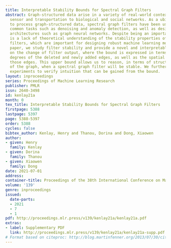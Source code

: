 ```yaml
---
title: Interpretable Stability Bounds for Spectral Graph Filters
abstract: Graph-structured data arise in a variety of real-world context ranging from
  sensor and transportation to biological and social networks. As a ubiquitous tool
  to process graph-structured data, spectral graph filters have been used to solve
  common tasks such as denoising and anomaly detection, as well as design deep learning
  architectures such as graph neural networks. Despite being an important tool, there
  is a lack of theoretical understanding of the stability properties of spectral graph
  filters, which are important for designing robust machine learning models. In this
  paper, we study filter stability and provide a novel and interpretable upper bound
  on the change of filter output, where the bound is expressed in terms of the endpoint
  degrees of the deleted and newly added edges, as well as the spatial proximity of
  those edges. This upper bound allows us to reason, in terms of structural properties
  of the graph, when a spectral graph filter will be stable. We further perform extensive
  experiments to verify intuition that can be gained from the bound.
layout: inproceedings
series: Proceedings of Machine Learning Research
publisher: PMLR
issn: 2640-3498
id: kenlay21a
month: 0
tex_title: Interpretable Stability Bounds for Spectral Graph Filters
firstpage: 5388
lastpage: 5397
page: 5388-5397
order: 5388
cycles: false
bibtex_author: Kenlay, Henry and Thanou, Dorina and Dong, Xiaowen
author:
- given: Henry
  family: Kenlay
- given: Dorina
  family: Thanou
- given: Xiaowen
  family: Dong
date: 2021-07-01
address:
container-title: Proceedings of the 38th International Conference on Machine Learning
volume: '139'
genre: inproceedings
issued:
  date-parts:
  - 2021
  - 7
  - 1
pdf: http://proceedings.mlr.press/v139/kenlay21a/kenlay21a.pdf
extras:
- label: Supplementary PDF
  link: http://proceedings.mlr.press/v139/kenlay21a/kenlay21a-supp.pdf
# Format based on citeproc: http://blog.martinfenner.org/2013/07/30/citeproc-yaml-for-bibliographies/
---
```

